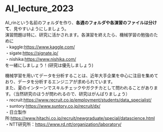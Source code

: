 # AI_lecture_2023

AI_rinという名前のフォルダを作り、**各週のフォルダや各演習のファイルは分けて**、見やすいようにしましょう。<br>
演習問題は特に、研究に活かされます。各演習を終えたら、機械学習の勉強のために<br>
・kaggle:https://www.kaggle.com/<br>
・sigate:https://signate.jp/<br>
・nishika:https://www.nishika.com/<br>
を一緒にしましょう！(研究は優先しましょう)

機械学習を用いてデータを分析することは、近年大手企業を中心に注目を集めており、データを分析するエンジニアが求められています。<br>
また、夏のインターンでスキルチェックやガクチカとして問われることがあります。（当然研究のほうが問われるので、研究はがんばりましょう）<br>
・recruit:https://www.recruit.co.jp/employment/students/data_specialist/<br>
・suntory:https://www.suntory.co.jp/recruit/dx/<br>
・日立製作所:https://www.hitachi.co.jp/recruit/newgraduate/special/datascience.html<br>
・NTT研究所：https://www.rd.ntt/organization/laboratory/


